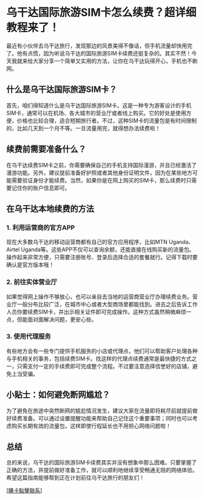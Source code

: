 # 乌干达国际旅游SIM卡怎么续费？超详细教程来了！

最近有小伙伴去乌干达旅行，发现那边的风景美得不像话，但手机流量却快用完了。他有点慌，因为听说乌干达的国际旅游SIM卡续费还挺复杂的。其实不然！今天我就来给大家分享一个简单又实用的方法，让你在乌干达玩得开心，手机也不断网。

## 什么是乌干达国际旅游SIM卡？

首先，咱们得知道什么是乌干达国际旅游SIM卡。这是一种专为游客设计的手机SIM卡，通常可以在机场、各大城市的营业厅或者线上购买。它的好处是使用方便，价格也比较合理，适合短期旅行者。不过，这种SIM卡的流量包是有时间限制的，比如几天到一个月不等。一旦流量用完，就得想办法续费啦！

## 续费前需要准备什么？

在乌干达续费SIM卡之前，你需要确保自己的手机支持国际漫游，并且已经激活了漫游功能。另外，建议提前准备好护照或者其他身份证明文件，因为在某些地方可能需要验证身份才能续费。当然，如果你是在网上购买的SIM卡，那么续费时只需要记住你的账户信息即可。

## 在乌干达本地续费的方法

### 1. 利用运营商的官方APP

现在大多数乌干达的移动运营商都有自己的官方应用程序，比如MTN Uganda、Airtel Uganda等。这些APP不仅可以查询余额，还能直接在线购买新的流量包。操作起来非常方便，只需要注册账号、登录后选择合适的套餐就行。记得下载时要确认是官方版本哦！

### 2. 前往实体营业厅

如果觉得网上操作不够放心，也可以亲自去当地的运营商营业厅办理续费业务。营业厅一般分布比较广泛，在城市中心或者大型商场里都能找到。进去之后告诉工作人员你要续费SIM卡，并出示相关证件即可完成操作。这种方式虽然稍微麻烦一点，但能面对面解决问题，更安心些。

### 3. 使用代理服务

有些地方会有一些专门提供手机服务的小店或代理点，他们可以帮助客户处理各种与手机相关的事务，包括续费SIM卡。找这样的代理点续费通常是最快捷的方式之一，只需支付一定的手续费即可完成整个流程。不过要注意选择信誉好的店铺，避免上当受骗。

## 小贴士：如何避免断网尴尬？

为了避免在旅途中突然断网的尴尬情况发生，建议大家在流量即将耗尽前就提前做好续费准备。可以通过设置提醒功能来帮助自己记住这个重要事项；同时也可以考虑购买长期有效的流量包，这样即使行程延长也不用担心网络问题啦！

## 总结

总的来说，乌干达的国际旅游SIM卡续费其实并没有想象中那么困难。只要掌握了正确的方法，并提前做好准备工作，就可以顺利地继续享受畅通无阻的网络体验。希望这篇指南能够帮到正在计划前往乌干达旅行的朋友们！

[[購卡點擊聯系](https://t.me/s/esim1088)]